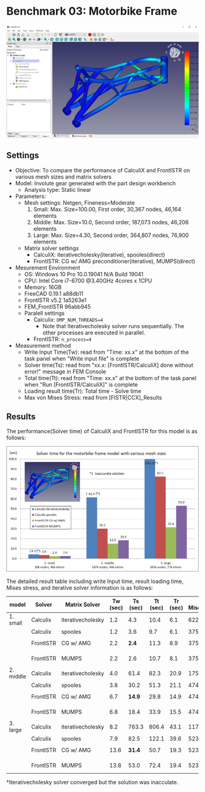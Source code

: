 # Benchmark 03: Motorbike Frame

![result_mises_large](./result_mises_large.png)

## Settings

- Objective: To compare the performance of CalculiX and FrontISTR on various mesh sizes and matrix solvers
- Model: Involute gear generated with the part design workbench
  - Analysis type: Static linear
- Parameters:
  - Mesh settings: Netgen, Fineness=Moderate
     1. Small: Max. Size=100.00, First order, 30,367 nodes, 46,164 elements
     2. Middle: Max. Size=10.0, Second order, 187,073 nodes, 46,206 elements
     3. Large: Max. Size=4.30, Second order, 364,807 nodes, 76,900 elements
  - Matrix solver settings
    - CalculiX: iterativecholesky(iterative), spooles(direct)
    - FrontISTR: CG w/ AMG preconditioner(iterative), MUMPS(direct)
- Mesurement Environment
  - OS: Windows 10 Pro 10.0.19041 N/A Build 19041
  - CPU: Intel Core i7-6700 @3.40GHz 4cores x 1CPU
  - Memory: 16GB
  - FreeCAD 0.19.1 a88db11
  - FrontISTR v5.2 1a5263e1
  - FEM\_FrontISTR 96abb945
  - Paralell settings
    - Calculix: `OMP_NUM_THREADS=4`
      - Note that Iterativecholesky solver runs sequentially. The other processes are executed in parallel.
    - FrontISTR: `n_process=4`
- Measurement method
  - Write Input Time(Tw): read from "Time: xx.x" at the bottom of the task panel when "Write input file" is complete
  - Solver time(Ts): read from "xx.x:  [FrontISTR/CalculiX] done without error!" message in FEM Console
  - Total time(Tt): read from "Time: xx.x" at the bottom of the task panel when "Run [FrontISTR/CalculiX]" is complete
  - Loading result time(Tr): Total time - Solve time
  - Max von Mises Stress: read from [FISTR|CCX]_Results



## Results

The performance(Solver time) of CalculiX and FrontISTR for this model is as follows:

![result_performance](./result_performance.png)



The detailed result table including write Input time, result loading time, Mises stress, and iterative solver information is as follows:

| model     | Solver    | Matrix Solver     | Tw (sec) | Ts (sec) | Tt (sec) | Tr (sec) | Max Mises(MPa)  | iter | residual | threshold |
| --------- | --------- | ----------------- | -------- | -------- | -------- | -------- | --------------- | ---- | -------- | --------- |
| 1. small  | Calculix  | iterativecholesky | 1.2      | 4.3      | 10.4     | 6.1      | 622.82&dagger;  | 109  | 6.83E-01 | 6.89E-01  |
|           | Calculix  | spooles           | 1.2      | 3.6      | 9.7      | 6.1      | 375.31          | N/A  | N/A      | N/A       |
|           | FrontISTR | CG w/ AMG         | 2.2      | **2.4**  | 11.3     | 8.9      | 375.37          | 11   | 4.59E-07 | 1.00E-06  |
|           | FrontISTR | MUMPS             | 2.2      | 2.6      | 10.7     | 8.1      | 375.31          | N/A  | 2.52E-15 | N/A       |
| 2. middle | Calculix  | iterativecholesky | 4.0      | 61.4     | 82.3     | 20.9     | 1759.03&dagger; | 253  | 3.35E-01 | 3.42E-01  |
|           | Calculix  | spooles           | 3.8      | 30.2     | 51.3     | 21.1     | 474.58          | N/A  | N/A      | N/A       |
|           | FrontISTR | CG w/ AMG         | 6.7      | **14.9** | 29.8     | 14.9     | 474.68          | 22   | 9.68E-07 | 1.00E-06  |
|           | FrontISTR | MUMPS             | 6.8      | 18.4     | 33.9     | 15.5     | 474.58          | N/A  | 7.51E-15 | N/A       |
| 3. large  | Calculix  | iterativecholesky | 8.2      | 763.3    | 806.4    | 43.1     | 1171.69&dagger; | 5208 | 7.41E-03 | 7.52E-03  |
|           | Calculix  | spooles           | 7.9      | 82.5     | 122.1    | 39.6     | 523.58          | N/A  | N/A      | N/A       |
|           | FrontISTR | CG w/ AMG         | 13.6     | **31.4** | 50.7     | 19.3     | 523.57          | 22   | 7.36E-07 | 1.00E-06  |
|           | FrontISTR | MUMPS             | 13.8     | 53.0     | 72.4     | 19.4     | 523.58          | N/A  | 9.06E-15 | N/A       |

&dagger;Iterativecholesky solver converged but the solution was inacculate. 

